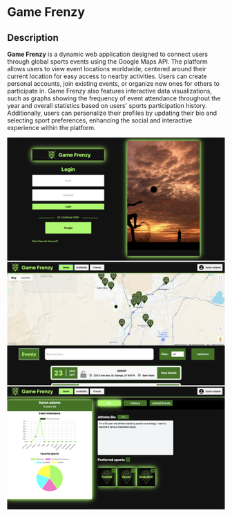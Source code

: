 # Game Frenzy

## Description
**Game Frenzy** is a dynamic web application designed to connect users through global sports events using the Google Maps API. The platform allows users to view event locations worldwide, centered around their current location for easy access to nearby activities. Users can create personal accounts, join existing events, or organize new ones for others to participate in. Game Frenzy also features interactive data visualizations, such as graphs showing the frequency of event attendance throughout the year and overall statistics based on users' sports participation history. Additionally, users can personalize their profiles by updating their bio and selecting sport preferences, enhancing the social and interactive experience within the platform.

![Login Page Screenshot](login.png)
![Home Page Screenshot](home.png)
![Profile Page Screenshot](profile.png)
